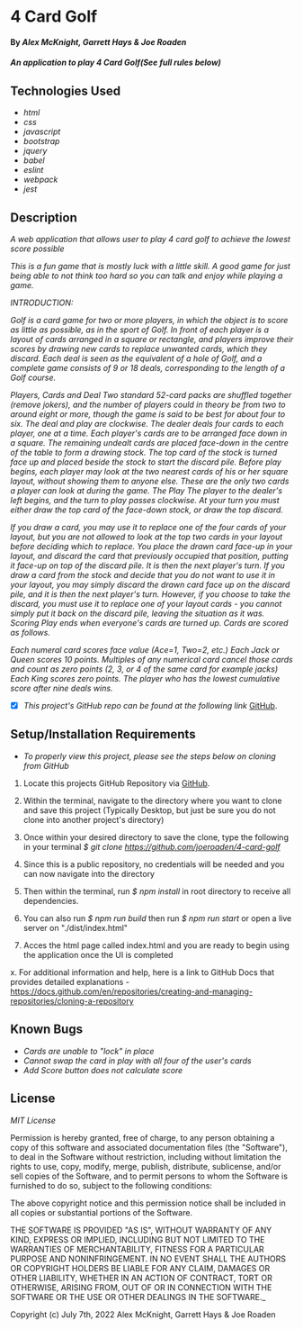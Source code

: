 # 4 Card Golf

#### By _**Alex McKnight, Garrett Hays & Joe Roaden**_

#### _An application to play 4 Card Golf(See full rules below)_

## Technologies Used

- _html_
- _css_
- _javascript_
- _bootstrap_
- _jquery_
- _babel_
- _eslint_
- _webpack_
- _jest_

## Description

_A web application that allows user to play 4 card golf to achieve the lowest score possible_

_This is a fun game that is mostly luck with a little skill.  A good game for just being able to not think too hard so you can talk and enjoy while playing a game._

_INTRODUCTION:_

_Golf is a card game for two or more players, in which the object is to score as little as possible, as in the sport of Golf. In front of each player is a layout of cards arranged in a square or rectangle, and players improve their scores by drawing new cards to replace unwanted cards, which they discard. Each deal is seen as the equivalent of a hole of Golf, and a complete game consists of 9 or 18 deals, corresponding to the length of a Golf course._

_Players, Cards and Deal
Two standard 52-card packs are shuffled together (remove jokers), and the number of players could in theory be from two to around eight or more, though the game is said to be best for about four to six. The deal and play are clockwise.
The dealer deals four cards to each player, one at a time. Each player's cards are to be arranged face down in a square. The remaining undealt cards are placed face-down in the centre of the table to form a drawing stock. The top card of the stock is turned face up and placed beside the stock to start the discard pile. Before play begins, each player may look at the two nearest cards of his or her square layout, without showing them to anyone else.  These are the only two cards a player can look at during the game.
The Play
The player to the dealer's left begins, and the turn to play passes clockwise. At your turn you must either draw the top card of the face-down stock, or draw the top discard._

_If you draw a card, you may use it to replace one of the four cards of your layout, but you are not allowed to look at the top two cards in your layout before deciding which to replace. You place the drawn card face-up in your layout, and discard the card that previously occupied that position, putting it face-up on top of the discard pile. It is then the next player's turn.
If you draw a card from the stock and decide that you do not want to use it in your layout, you may simply discard the drawn card face up on the discard pile, and it is then the next player's turn. However, if you choose to take the discard, you must use it to replace one of your layout cards - you cannot simply put it back on the discard pile, leaving the situation as it was.
Scoring
Play ends when everyone's cards are turned up.  Cards are scored as follows._

_Each numeral card scores face value (Ace=1, Two=2, etc.)
Each Jack or Queen scores 10 points.
Multiples of any numerical card cancel those cards and count as zero points (2, 3, or 4 of the same card for example jacks)
Each King scores zero points.
The player who has the lowest cumulative score after nine deals wins._

- [x] _This project's GitHub repo can be found at the following link_ [GitHub](https://github.com/joeroaden/4-card-golf).

## Setup/Installation Requirements

- _To properly view this project, please see the steps below on cloning from GitHub_

1. Locate this projects GitHub Repository via [GitHub](https://github.com/joeroaden/4-card-golf).

2. Within the terminal, navigate to the directory where you want to clone and save this project (Typically Desktop, but just be sure you do not clone into another project's directory)

3. Once within your desired directory to save the clone, type the following in your terminal
   _$ git clone https://github.com/joeroaden/4-card-golf_

4. Since this is a public repository, no credentials will be needed and you can now navigate into the directory

5. Then within the terminal, run _$ npm install_ in root directory to receive all dependencies.

6. You can also run _$ npm run build_ then run _$ npm run start_ or open a live server on "./dist/index.html"

7. Acces the html page called index.html and you are ready to begin using the application once the UI is completed



x. For additional information and help, here is a link to GitHub Docs that provides detailed explanations - https://docs.github.com/en/repositories/creating-and-managing-repositories/cloning-a-repository

## Known Bugs

- _Cards are unable to "lock" in place_
- _Cannot swap the card in play with all four of the user's cards_
- _Add Score button does not calculate score_

## License

_MIT License_

Permission is hereby granted, free of charge, to any person obtaining a copy
of this software and associated documentation files (the "Software"), to deal
in the Software without restriction, including without limitation the rights
to use, copy, modify, merge, publish, distribute, sublicense, and/or sell
copies of the Software, and to permit persons to whom the Software is
furnished to do so, subject to the following conditions:

The above copyright notice and this permission notice shall be included in all
copies or substantial portions of the Software.

THE SOFTWARE IS PROVIDED "AS IS", WITHOUT WARRANTY OF ANY KIND, EXPRESS OR
IMPLIED, INCLUDING BUT NOT LIMITED TO THE WARRANTIES OF MERCHANTABILITY,
FITNESS FOR A PARTICULAR PURPOSE AND NONINFRINGEMENT. IN NO EVENT SHALL THE
AUTHORS OR COPYRIGHT HOLDERS BE LIABLE FOR ANY CLAIM, DAMAGES OR OTHER
LIABILITY, WHETHER IN AN ACTION OF CONTRACT, TORT OR OTHERWISE, ARISING FROM,
OUT OF OR IN CONNECTION WITH THE SOFTWARE OR THE USE OR OTHER DEALINGS IN THE
SOFTWARE.\_

Copyright (c) July 7th, 2022 Alex McKnight, Garrett Hays & Joe Roaden